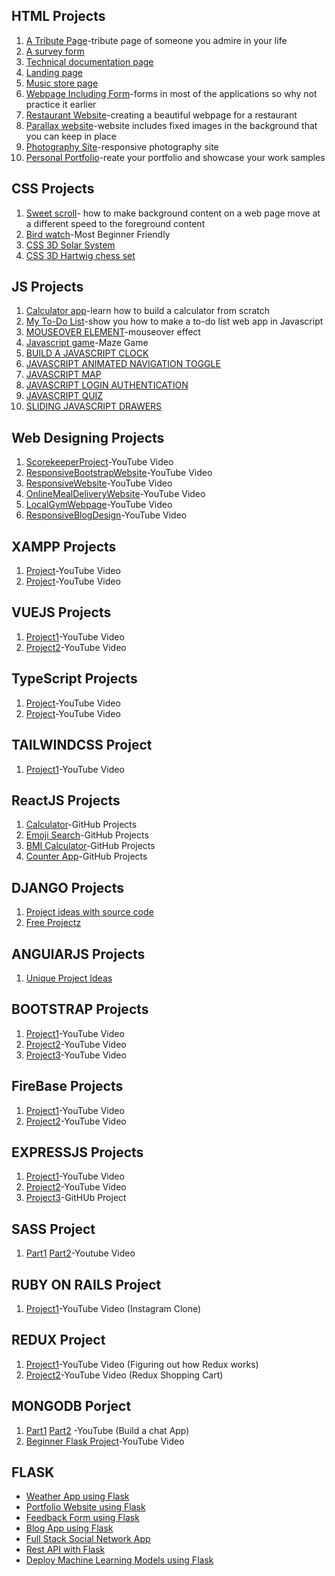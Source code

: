 ## HTML Projects

1. [A Tribute Page](https://www.codeseek.co/preview/womJzx)-tribute page of someone you admire in your life
2. [A survey form](https://gist.github.com/loicpw/79acbed5e1451585347e5cd40920d02e)
3. [Technical documentation page](https://codepen.io/joelredick/pen/EWvNwr)
4. [Landing page](https://blog.hubspot.com/website/create-html-landing-page)
5. [Music store page](https://code-projects.org/online-music-gallery-using-html-css/)
6. [Webpage Including Form](https://codepen.io/gregg50/pen/QWwOVKV)-forms in most of the applications so why not practice it earlier
7. [Restaurant Website](https://jolly-kalam-23776e.netlify.app/restaurantwebsite/)-creating a beautiful webpage for a restaurant
8. [Parallax website](https://jolly-kalam-23776e.netlify.app/parallaxsite/)-website includes fixed images in the background that you can keep in place
9. [Photography Site](https://jolly-kalam-23776e.netlify.app/photographysite/#images)-responsive photography site
10. [Personal Portfolio](https://codepen.io/freeCodeCamp/full/zNBOYG)-reate your portfolio and showcase your work samples


## CSS Projects

1. [Sweet scroll](https://projects.raspberrypi.org/en/projects/sweet-scroll)- how to make background content on a web page move at a different speed to the foreground content
2. [Bird watch](https://projects.raspberrypi.org/en/projects/cd-sebento-htmlcss-1)-Most Beginner Friendly
3. [CSS 3D Solar System](https://codepen.io/juliangarnier/pen/idhuG)
4. [CSS 3D Hartwig chess set ](https://codepen.io/juliangarnier/pen/BsIih)


## JS Projects

1. [Calculator app](https://www.freecodecamp.org/news/how-to-build-an-html-calculator-app-from-scratch-using-javascript-4454b8714b98/)-learn how to build a calculator from scratch
2. [My To-Do List](https://projects.raspberrypi.org/en/projects/cd-intermediate-javascript-sushi)-show you how to make a to-do list web app in Javascript
3. [MOUSEOVER ELEMENT](https://codepen.io/b4rb4tron/pen/wjyXNJ)-mouseover effect
4. [Javascript game](https://codepen.io/TheCodeDepository/pen/jKBaoN?page=8)-Maze Game
5. [BUILD A JAVASCRIPT CLOCK](https://www.youtube.com/watch?v=Ki0XXrlKlHY)
6. [JAVASCRIPT ANIMATED NAVIGATION TOGGLE](https://codepen.io/neutraltone/pen/vGaOje)
7. [JAVASCRIPT MAP](https://codepen.io/aomyers/pen/LWOwpR)
8. [JAVASCRIPT LOGIN AUTHENTICATION](https://codepen.io/MikeTran/pen/zGLKwj?page=2)
9. [JAVASCRIPT QUIZ](https://www.sitepoint.com/simple-javascript-quiz/)
10. [SLIDING JAVASCRIPT DRAWERS](https://github.com/oncebot/pushbar.js)

## Web Designing Projects

1. [ScorekeeperProject](https://youtu.be/GLk7-imcjiI)-YouTube Video
2. [ResponsiveBootstrapWebsite](https://youtu.be/9cKsq14Kfsw)-YouTube Video
3. [ResponsiveWebsite](https://youtu.be/k8ioDxSEjZU)-YouTube Video
4. [OnlineMealDeliveryWebsite](https://youtu.be/8KVrdL0VcAk)-YouTube Video
5. [LocalGymWebpage](https://youtu.be/Sj5NX_br5WY)-YouTube Video
6. [ResponsiveBlogDesign](https://youtu.be/9FD2ugeS4OU)-YouTube Video


## XAMPP Projects

1. [Project](https://www.youtube.com/watch?v=1SnPKhCdlsU&t=7100s)-YouTube Video
2. [Project](https://www.youtube.com/watch?v=fV8ointgMeQ)-YouTube Video


## VUEJS Projects

1. [Project1](https://www.youtube.com/watch?v=m1_ih43p24s)-YouTube Video 
2. [Project2](https://www.youtube.com/watch?v=JLc-hWsPTUY)-YouTube Video 


## TypeScript Projects

1. [Project](https://www.youtube.com/watch?v=F2JCjVSZlG0)-YouTube Video  
2. [Project](https://www.youtube.com/watch?v=ODvirqIC09A)-YouTube Video 


## TAILWINDCSS Project

1. [Project1](https://www.youtube.com/watch?v=mO3aXUgjnIE)-YouTube Video


## ReactJS Projects

1. [Calculator](https://github.com/ahfarmer/calculator)-GitHub Projects
2. [Emoji Search](https://github.com/ahfarmer/emoji-search)-GitHub Projects
3. [BMI Calculator](https://github.com/GermaVinsmoke/bmi-calculator)-GitHub Projects
4. [Counter App](https://github.com/arnab-datta/counter-app)-GitHub Projects


## DJANGO Projects

1. [Project ideas with source code](https://www.djangosites.org/with-source/)
2. [Free Projectz](https://www.freeprojectz.com/django-projects)


## ANGUlARJS Projects

1. [Unique Project Ideas](https://medium.mybridge.co/18-amazing-open-source-angular-projects-dd9e81d921ee)


## BOOTSTRAP Projects

1. [Project1](https://www.youtube.com/watch?v=o5vKJmqXO_g)-YouTube Video 
2. [Project2](https://www.youtube.com/watch?v=Qb8DLdSYBAo&t=2s)-YouTube Video 
3. [Project3](https://www.youtube.com/watch?v=dgKSqz3it50)-YouTube Video
 

## FireBase Projects

1. [Project1](https://www.youtube.com/watch?v=VqgTr-nd7Cg&t=468s)-YouTube Video
2. [Project2](https://www.youtube.com/watch?v=zQyrwxMPm88)-YouTube Video


## EXPRESSJS Projects

1.  [Project1](https://www.youtube.com/watch?v=6sdG3WTFlGc)-YouTube Video
2.  [Project2](https://www.youtube.com/watch?v=AX1AP83CuK4)-YouTube Video
3.  [Project3](https://github.com/Ayush7614/Weather-App-Project)-GitHUb Project


## SASS Project

1. [Part1](https://www.youtube.com/watch?v=IFM9hbapeA0) [Part2](https://www.youtube.com/watch?v=pk-MEjUINjI)-Youtube Video

## RUBY ON RAILS Project

1. [Project1](https://www.youtube.com/watch?v=dqjF3C9A-Yg)-YouTube Video (Instagram Clone)


## REDUX Project

1. [Project1](https://www.youtube.com/watch?v=uJfJRoa-W_A)-YouTube Video (Figuring out how Redux works)
2. [Project2](https://www.youtube.com/watch?v=731Ur2HGRBY)-YouTube Video (Redux Shopping Cart)


## MONGODB Porject

1. [Part1](https://www.youtube.com/watch?v=8Y6mWhcdSUM) [Part2](https://www.youtube.com/watch?v=hrRue5Rt6Is) -YouTube (Build a chat App)
2. [Beginner Flask Project](https://www.youtube.com/watch?v=xjHEcmjlD-Y)-YouTube Video

## FLASK

* [Weather App using Flask](https://www.youtube.com/watch?v=lWA0GgUN8kg)
* [Portfolio Website using Flask](https://www.youtube.com/watch?v=SSoJvyyvYpA)
* [Feedback Form using Flask](https://www.youtube.com/watch?v=w25ea_I89iM)
* [Blog App using Flask](https://www.youtube.com/watch?v=XHGpPCYmPvI)
* [Full Stack Social Network App](https://www.youtube.com/watch?v=-FWuNnCe73g&t=5s)
* [Rest API with Flask](https://www.youtube.com/watch?v=PTZiDnuC86g&t=128s)
* [Deploy Machine Learning Models using Flask](https://towardsdatascience.com/deploying-a-deep-learning-model-on-heroku-using-flask-and-python-769431335f66)
